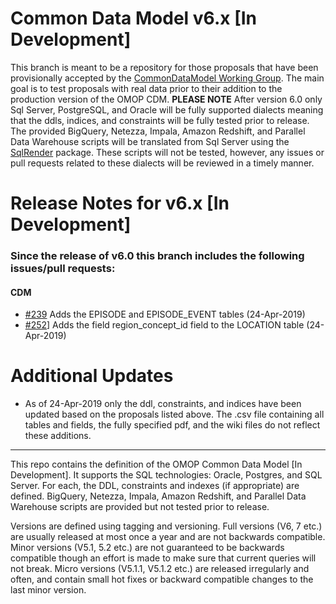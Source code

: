 Common Data Model v6.x [In Development]
=================

This branch is meant to be a repository for those proposals that have been provisionally accepted by the [CommonDataModel Working Group](https://docs.google.com/document/d/144e_fc7dyuinfJfbYW5MsJeSijVSzsNE7GMY6KRX10g/edit?usp=sharing). The main goal is to test proposals with real data prior to their addition to the production version of the OMOP CDM. **PLEASE NOTE** After version 6.0 only Sql Server, PostgreSQL, and Oracle will be fully supported dialects meaning that the ddls, indices, and constraints will be fully tested prior to release. The provided BigQuery, Netezza, Impala, Amazon Redshift, and Parallel Data Warehouse scripts will be translated from Sql Server using the [SqlRender](https://github.com/ohdsi/sqlrender) package. These scripts will not be tested, however, any issues or pull requests related to these dialects will be reviewed in a timely manner. 

Release Notes for v6.x [In Development]
=============

### Since the release of v6.0 this branch includes the following issues/pull requests:

#### CDM
* [#239](https://github.com/OHDSI/CommonDataModel/pull/239) Adds the EPISODE and EPISODE_EVENT tables (24-Apr-2019)
* [#252](https://github.com/OHDSI/CommonDataModel/pull/252)] Adds the field region_concept_id field to the LOCATION table (24-Apr-2019)



Additional Updates
==================

* As of 24-Apr-2019 only the ddl, constraints, and indices have been updated based on the proposals listed above. The .csv file containing all tables and fields, the fully specified pdf, and the wiki files do not reflect these additions. 

---------
  
This repo contains the definition of the OMOP Common Data Model [In Development]. It supports the SQL technologies: Oracle, Postgres, and SQL Server. For each, the DDL, constraints and indexes (if appropriate) are defined. BigQuery, Netezza, Impala, Amazon Redshift, and Parallel Data Warehouse scripts are provided but not tested prior to release.


Versions are defined using tagging and versioning. Full versions (V6, 7 etc.) are usually released at most once a year and are not backwards compatible. Minor versions (V5.1, 5.2 etc.) are not guaranteed to be backwards compatible though an effort is made to make sure that current queries will not break. Micro versions (V5.1.1, V5.1.2 etc.) are released irregularly and often, and contain small hot fixes or backward compatible changes to the last minor version.
